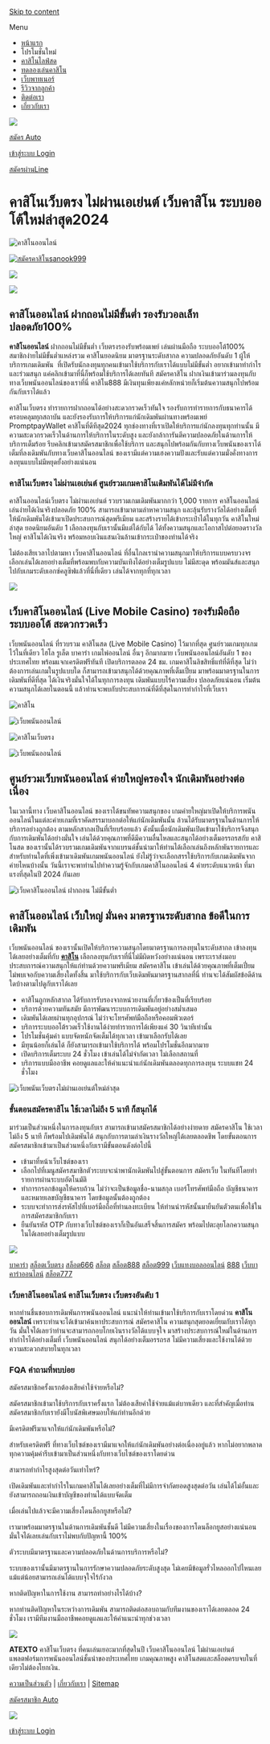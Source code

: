 [Skip to content](#content)

Menu

* [หน้าแรก](https://www.atexto.com/)
* โปรโมชั่นใหม่
* [คาสิโนไลฟ์สด](https://www.atexto.com/livecasino/)
* [ทดลองเล่นคาสิโน](https://www.atexto.com/demo-casino/)
* [เว็บพาทเนอร์](https://www.atexto.com/webpartner/)
* [รีวิวจากลูกค้า](https://www.atexto.com/reviews/)
* [ติดต่อเรา](https://www.atexto.com/contactme/)
* [เกี่ยวกับเรา](https://www.atexto.com/aboutme/)

[![](https://www.atexto.com/wp-content/uploads/2024/03/cropped-atexto_logo.png)](https://www.atexto.com/)

[สมัคร Auto](https://member.sanook999.com/register)

[เข้าสู่ระบบ Login](https://member.sanook999.com/login)

[สมัครผ่านLine](https://member.sanook999.com/register)

คาสิโนเว็บตรง ไม่ผ่านเอเย่นต์ เว็บคาสิโน ระบบออโต้ใหม่ล่าสุด2024
================================================================

![คาสิโนออนไลน์](https://www.atexto.com/wp-content/uploads/2024/03/atexto_01.jpg)

[![สมัครคาสิโนsanook999](https://www.atexto.com/wp-content/uploads/2024/01/registerimage_01.gif)](https://member.sanook999.com/register)

![](https://www.atexto.com/wp-content/uploads/2024/03/atexto_02.jpg)

![](https://www.atexto.com/wp-content/uploads/2024/03/atexto_03.jpg)

คาสิโนออนไลน์ ฝากถอนไม่มีขั้นต่ำ รองรับวอลเล็ท ปลอดภัย100%
----------------------------------------------------------

**คาสิโนออนไลน์** ฝากถอนไม่มีขั้นต่ำ เว็บตรงรองรับพร้อมเพย์ เล่นผ่านมือถือ ระบบออโต้100% สมาชิกง่ายไม่มีขั้นต่ำแหล่งรวม คาสิโนยอดนิยม มาตรฐานระดับสากล ความปลอดภัยอันดับ 1 ผู้ให้บริการเกมเดิมพัน  ที่เปิดรับนักลงทุนทุกคนเข้ามาใช้บริการกับเราได้แบบไม่มีขั้นต่ำ อยากเข้ามาทำกำไรและร่วมสนุก แค่คลิกเข้ามาที่นี่ก็พร้อมใช้บริการได้เลยทันที สมัครคาสิโน ฝากเงินเข้ามาร่วมลงทุนกับทางเว็บพนันออนไลน์ของเราที่นี่ คาสิโน888 มีเงินทุนเพียงแค่หลักหน่วยก็เริ่มต้นความสนุกไปพร้อมกันกับเราได้แล้ว 

คาสิโนเว็บตรง ทำรายการฝากถอนได้อย่างสะดวกรวดเร็วทันใจ รองรับการทำรายการกับธนาคารได้ครอบคลุมทุกสถาบัน และยังรองรับการให้บริการแก่นักเดิมพันผ่านทางพร้อมเพย์ PromptpayWallet คาสิโนที่ดีทีสุด2024 ทุกช่องทางที่เราเปิดให้บริการแก่นักลงทุนทุกท่านนั้น มีความสะดวกรวดเร็วในด้านการให้บริการในระดับสูง และยังกล้าการันตีความปลอดภัยในด้านการให้บริการเต็มร้อย รีบคลิกเข้ามาสมัครสมาชิกเพื่อใช้บริการ และสนุกไปพร้อมกันกับทางเว็บพนันของเราได้เต็มที่ลงเดิมพันกับทางเว็บคาสิโนออนไลน์ ของเรามีแต่ความเฮงความปังและรับแต่ความมั่งคั่งทางการลงทุนแบบไม่มีหยุดยั้งอย่างแน่นอน

### คาสิโนเว็บตรง ไม่ผ่านเอเย่นต์ ศูนย์รวมเกมคาสิโนเดิมพันได้ไม่มีจำกัด

คาสิโนออนไลน์เว็บตรง ไม่ผ่านเอเย่นต์ รวบรวมเกมเดิมพันมากกว่า 1,000 รายการ คาสิโนออนไลน์ เล่นง่ายได้เงินจริงปลอดภัย 100% สามารถเข้ามาตามล่าหาความสนุก และลุ้นรับรางวัลได้อย่างเต็มที่ให้นักเดิมพันได้เข้ามาเปิดประสบการณ์สุดพรีเมียม และสร้างรายได้เข้ากระเป๋าได้ในทุกวัน คาสิโนใหม่ล่าสุด ยอดนิยมอันดับ 1 เลือกลงทุนกับเรานั้นมีแต่ได้กับได้ ได้ทั้งความสนุกและโอกาสไปต่อยอดรางวัลใหญ่ คาสิโนได้เงินจริง พร้อมหอบเงินแสนเงินล้านเข้ากระเป๋าของท่านได้จริง 

ไม่ต้องเสียเวลาไปตามหา เว็บคาสิโนออนไลน์ ที่อื่นไกลเรานำความสนุกมาให้บริการแบบครบวงจร เลือกเล่นได้เลยอย่างเต็มที่พร้อมพบกับความบันเทิงได้อย่างเต็มรูปแบบ ไม่มีสะดุด พร้อมมันส์และสนุกไปกับเกมระดับเอกซ์คลูซิฟแล้วที่นี่ที่เดียว เล่นได้จากทุกที่ทุกเวลา

[![](https://www.atexto.com/wp-content/uploads/2024/03/atexto_04.jpg)](https://www.atexto.com/)

เว็บคาสิโนออนไลน์ (Live Mobile Casino) รองรับมือถือ ระบบออโต้ สะดวกรวดเร็ว
--------------------------------------------------------------------------

เว็บพนันออนไลน์ ที่รวบรวม คาสิโนสด (Live Mobile Casino) ไว้มากที่สุด ศูนย์รวมเกมทุกเกมไว้ในที่เดียว ไฮโล รูเล็ต บาคาร่า เกมไพ่ออนไลน์ อื่นๆ อีกมากมาย เว็บพนันออนไลน์อันดับ 1 ของประเทศไทย พร้อมแจกเครดิตฟรีทันที เปิดบริการตลอด 24 ชม. เกมคาสิโนลิขสิทธิ์แท้ที่ดีที่สุด ไม่ว่าต้องการเล่นเกมในรูปแบบใด ก็สามารถเข้ามาสนุกได้ด้วยคุณภาพที่เต็มเปี่ยม มาพร้อมมาตรฐานในการเดิมพันที่ดีที่สุด ได้เงินจริงมั่นใจได้ในทุกการลงทุน เดิมพันแบบไร้ความเสี่ยง ปลอดภัยแน่นอน เริ่มต้นความสนุกได้เลยในตอนนี้ แล้วท่านจะพบกับประสบการณ์ที่ดีที่สุดในการทำกำไรที่เว็บเรา

![คาสิโน](https://www.atexto.com/wp-content/uploads/2024/03/atexto_06.jpg)

![เว็บพนันออนไลน์](https://www.atexto.com/wp-content/uploads/2024/03/atexto_08.jpg)

![คาสิโนเว็บตรง](https://www.atexto.com/wp-content/uploads/2024/03/atexto_07-1024x538.jpg)

![เว็บพนันออนไลน์](https://www.atexto.com/wp-content/uploads/2024/03/atexto_09.jpg)

ศูนย์รวมเว็บพนันออนไลน์ ค่ายใหญ่ครองใจ นักเดิมพันอย่างต่อเนื่อง
---------------------------------------------------------------

ในเวลานี้ทาง เว็บคาสิโนออนไลน์ ของเราได้ขนทัพความสนุกของ เกมค่ายใหญ่มาเปิดให้บริการพนันออนไลน์ในแต่ละค่ายเกมที่เราคัดสรรมาบอกต่อให้แก่นักเดิมพันนั้น ล้วนได้รับมาตรฐานในด้านการให้บริการอย่างถูกต้อง ตามหลักสากลเป็นที่เรียบร้อยแล้ว ดังนั้นเมื่อนักเดิมพันเปิดเข้ามาใช้บริการจึงสนุกกับการเดิมพันได้อย่างมั่นใจ เล่นได้ด้วยคุณภาพที่ดีมีความลื่นไหลและสนุกได้อย่างเต็มอรรถรสกับ คาสิโนสด ของเรานั้นได้รวบรวมเกมเดิมพันจากแบรนด์ชั้นนำมาให้ท่านได้เลือกเล่นถึงหลักพันรายการและสำหรับท่านใดที่เพิ่งเข้ามาเดิมพันเกมพนันออนไลน์ ยังไม่รู้ว่าจะเลือกสรรใช้บริการกับเกมเดิมพันจากค่ายไหนบ้างนั้น วันนี้เราจะพาท่านไปทำความรู้จักกับเกมคาสิโนออนไลน์ 4 ค่ายระดับแนวหน้า ที่มาแรงที่สุดในปี 2024 กันเลย

![เว็บคาสิโนออนไลน์ ฝากถอน ไม่มีขั้นต่ำ](https://www.atexto.com/wp-content/uploads/2024/03/atexto_10.jpg)

คาสิโนออนไลน์ เว็บใหญ่ มั่นคง มาตรฐานระดับสากล ข้อดีในการเดิมพัน
----------------------------------------------------------------

เว็บพนันออนไลน์ ของเรานั้นเปิดให้บริการความสนุกโดยมาตรฐานการลงทุนในระดับสากล เข้าลงทุนได้เลยอย่างเต็มที่กับ [**คาสิโน**](https://www.atexto.com/) เลือกลงทุนกับเราที่นี่ไม่มีผิดหวังอย่างแน่นอน เพราะเราส่งมอบประสบการณ์ความสนุกให้แก่ท่านด้วยความพรีเมียม สมัครคาสิโน เข้าเล่นได้ด้วยคุณภาพที่เต็มเปี่ยม ไม่พบเจอกับความเสี่ยงใดทั้งสิ้น มาใช้บริการกับเว็บเดิมพันมาตรฐานสากลที่นี่ ท่านจะได้สัมผัสข้อดีด้านใดบ้างตามไปดูกับเราได้เลย

* คาสิโนถูกหลักสากล ได้รับการรับรองจากหน่วยงานที่เกี่ยวข้องเป็นที่เรียบร้อย
* บริการด้วยความทันสมัย มีการพัฒนาระบบการเดิมพันอยู่อย่างสม่ำเสมอ
* เดิมพันได้เลยผ่านทุกอุปกรณ์ ไม่ว่าจะโทรศัพท์มือถือหรือคอมพิวเตอร์
* บริการระบบออโต้รวดเร็วใช้งานได้ง่ายทำรายการได้เพียงแค่ 30 วินาทีเท่านั้น
* โปรโมชั่นคุ้มค่า แบบจัดหนักจัดเต็มได้ทุกเวลา เข้ามาเลือกรับได้เลย
* มีทุนน้อยก็เล่นได้ ก็ยังสามารถเข้ามาใช้บริการได้ พร้อมโปรโมชั่นอีกมากมาย
* เปิดบริการเต็มระบบ 24 ชั่วโมง เข้าเล่นได้ไม่จำกัดเวลา ไม่เลือกสถานที่
* บริการแบบมืออาชีพ คอยดูแลและให้คำแนะนำแก่นักเดิมพันตลอดทุกการลงทุน ระบบแชท 24 ชั่วโมง

![เว็บพนันเว็บตรงไม่ผ่านเอเย่นต์ใหม่ล่าสุด](https://www.atexto.com/wp-content/uploads/2024/03/atexto_11.jpg)

### ขั้นตอนสมัครคาสิโน ใช้เวลาไม่ถึง 5 นาที ก็สนุกได้

มาร่วมเป็นส่วนหนึ่งในการลงทุนกับเร สามารถเข้ามาสมัครสมาชิกได้อย่างง่ายดาย สมัครคาสิโน ใช้เวลาไม่ถึง 5 นาที ก็พร้อมไปเดิมพันได้ สนุกกับการตามล่าเงินรางวัลใหญ่ได้เลยตลอดชีพ โดยขั้นตอนการสมัครสมาชิกเข้ามาเป็นส่วนหนึ่งกับเรามีขั้นตอนดังต่อไปนี้

* เข้ามาที่หน้าเว็บไซต์ของเรา
* เลือกไปที่เมนูสมัครสมาชิกตัวระบบจะนำพานักเดิมพันไปสู่ขั้นตอนการ สมัครเว็บ ในทันทีโดยทำรายการผ่านระบบอัตโนมัติ
* ทำการกรอกข้อมูลให้ครบถ้วน ไม่ว่าจะเป็นข้อมูลชื่อ-นามสกุล เบอร์โทรศัพท์มือถือ บัญชีธนาคารและหมายเลขบัญชีธนาคาร โดยข้อมูลนั้นต้องถูกต้อง
* ระบบจะทำการส่งรหัสไปที่เบอร์มือถือที่ท่านลงทะเบียน ให้ท่านนำรหัสนั้นมายืนยันตัวตนเพื่อใช้ในการสมัครสมาชิกกับเรา
* ยืนยันรหัส OTP กับทางเว็บไซต์ของเราก็เป็นอันเสร็จสิ้นการสมัคร พร้อมไปตะลุยโลกความสนุกในได้เลยอย่างเต็มรูปแบบ

![](https://www.atexto.com/wp-content/uploads/2024/03/atexto_05.jpg)

[บาคาร่า](https://baccarat789s.com/) [สล็อตเว็บตรง](https://www.petmousefanciers.com/ "สล็อตเว็บตรง") [สล็อต666](https://www.krankamps.com/ "สล็อต666") [สล็อต](https://ajecafe.com/ "สล็อต") [สล็อต888](https://www.x-stand.com/ "สล็อต888") [สล็อต999](https://www.lewisautobody.com/ "สล็อต999") [เว็บแทงบอลออนไลน์](https://www.cfcfootball.com/) [888](https://hogfarmhideaway.com/) [เว็บบาคาร่าออนไลน์](https://www.pentecost2023.org/) [สล็อต777](https://palette-sf.com/)

### เว็บคาสิโนออนไลน์ คาสิโนเว็บตรง เว็บตรงอันดับ 1

หากท่านชื่นชอบการเดิมพันการพนันออนไลน์ แนะนำให้ท่านเข้ามาใช้บริการกับเราโดยด่วน **คาสิโนออนไลน์** เพราะท่านจะได้เข้ามาค้นหาประสบการณ์ สมัครคาสิโน ความสนุกสุดยอดเยี่ยมกับเราได้ทุกวัน มั่นใจได้เลยว่าท่านจะสามารถกอบโกยเงินรางวัลได้แบบจุใจ มาสร้างประสบการณ์ใหม่ในด้านการทำกำไรได้อย่างเต็มที่ เว็บพนันออนไลน์ สนุกได้อย่างเต็มอรรถรส ไม่มีความเสี่ยงและใช้งานได้ด้วยความสะดวกสบายในทุกเวลา

### FQA คำถามที่พบบ่อย

สมัครสมาชิกครั้งแรกต้องเสียค่าใช้จ่ายหรือไม่?

สมัครสมาชิกเข้ามาใช้บริการกับเราครั้งแรก ไม่ต้องเสียค่าใช้จ่ายแม้แต่บาทเดียว และที่สำคัญเมื่อท่านสมัครสมาชิกกับเรายังมีโบนัสพิเศษมอบให้แก่ท่านอีกด้วย

มีเครดิตฟรีมาแจกให้แก่นักเดิมพันหรือไม่?

สำหรับเครดิตฟรี ที่ทางเว็บไซต์ของเรามีมาแจกให้แก่นักเดิมพันอย่างต่อเนื่องอยู่แล้ว หากไม่อยากพลาดทุกความคุ้มค่ารีบเข้ามาเป็นส่วนหนึ่งกับทางเว็บไซต์ของเราโดยด่วน

สามารถทำกำไรสูงสุดต่อวันเท่าไหร่?

เปิดเดิมพันและทำกำไรในเกมคาสิโนได้เลยอย่างเต็มที่ไม่มีการจำกัดยอดสูงสุดต่อวัน เล่นได้ไม่อั้นและยังสามารถถอนเงินเข้าบัญชีของท่านได้แบบจัดเต็ม

เมื่อเล่นไปแล้วจะมีความเสี่ยงโดนล็อกยูสหรือไม่?

เรามาพร้อมมาตรฐานในด้านการเดิมพันชั้นดี ไม่มีความเสี่ยงในเรื่องของการโดนล็อกยูสอย่างแน่นอน มั่นใจได้เลยเล่นกับเราไม่พบกับปัญหานี้ 100%

ตัวระบบมีมาตรฐานและความปลอดภัยในด้านการบริการหรือไม่?

ระบบของเรานั้นมีมาตรฐานในการรักษาความปลอดภัยระดับสูงสุด ไม่เคยมีข้อมูลรั่วไหลออกไปไหนเลยแม้แต่น้อยสามารถเล่นได้แบบจุใจไร้กังวล

หากติดปัญหาในการใช้งาน สามารถทำอย่างไรได้บ้าง?

หากท่านติดปัญหาในระหว่างการเดิมพัน สามารถติดต่อสอบถามกับทีมงานของเราได้เลยตลอด 24 ชั่วโมง เรามีทีมงานมืออาชีพคอยดูแลและให้คำแนะนำทุกช่วงเวลา

[![](https://www.atexto.com/wp-content/uploads/2024/03/cropped-atexto_logo.png)](https://www.atexto.com/)

**ATEXTO** คาสิโนเว็บตรง ที่คนเล่นเยอะมากที่สุดในปี เว็บคาสิโนออนไลน์ ไม่ผ่านเอเย่นต์ แพลตฟอร์มการพนันออนไลน์ชั้นนำของประเทศไทย เกมคุณภาพสูง คาสิโนสดและสล็อตครบจบในที่เดียวไม่ต้องโยกเงิน.

[ความเป็นส่วนตัว](https://www.atexto.com/privacy) | [เกี่ยวกับเรา](https://www.atexto.com/aboutme/) | [Sitemap](https://www.atexto.com/sitemap_index.xml)

[สมัครสมาชิก Auto](https://member.sanook999.com/register)

[![](https://www.atexto.com/wp-content/uploads/2023/11/LINE_New_App_Icon_2020-12.png.png)](https://member.sanook999.com/register)

[เข้าสู่ระบบ Login](https://member.sanook999.com/login)